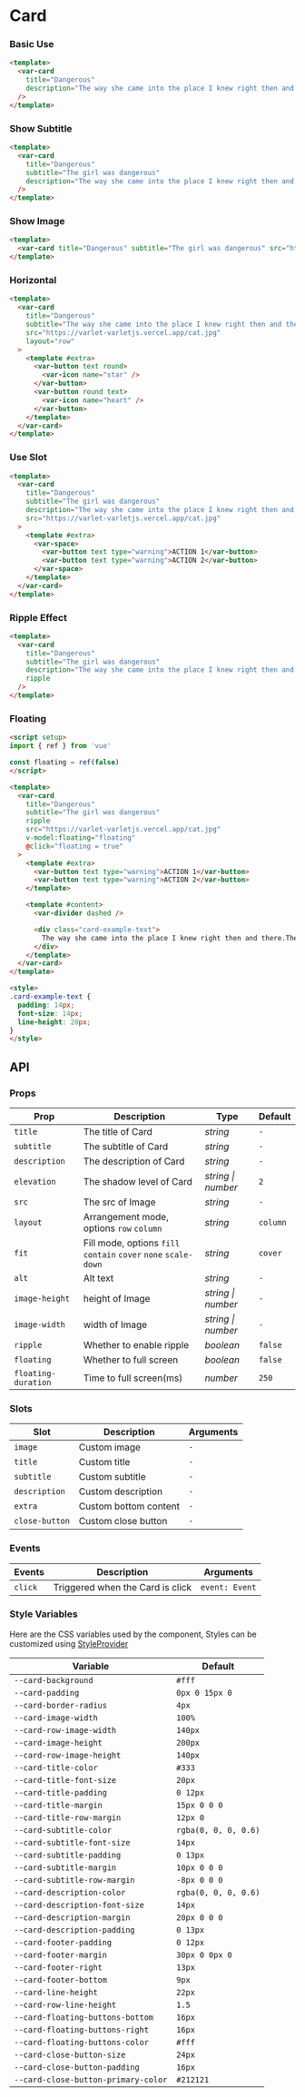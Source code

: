 # Card

### Basic Use

```html
<template>
  <var-card
    title="Dangerous"
    description="The way she came into the place I knew right then and there.There was something different about this girl.The way she moved her hair her face her lines.Divinity in motion as she stalked the room.I could feel the aura of her presence.Every head turned feeling passion and lust.The girl was persuasive the girl I could not trust.The girl was bad.The girl was dangerous."
  />
</template>
```

### Show Subtitle

```html
<template>
  <var-card
    title="Dangerous"
    subtitle="The girl was dangerous"
    description="The way she came into the place I knew right then and there.There was something different about this girl.The way she moved her hair her face her lines.Divinity in motion as she stalked the room.I could feel the aura of her presence.Every head turned feeling passion and lust.The girl was persuasive the girl I could not trust.The girl was bad.The girl was dangerous."
  />
</template>
```

### Show Image

```html
<template>
  <var-card title="Dangerous" subtitle="The girl was dangerous" src="https://varlet-varletjs.vercel.app/cat.jpg" />
</template>
```

### Horizontal

```html
<template>
  <var-card
    title="Dangerous"
    subtitle="The way she came into the place I knew right then and there.There was something different about this girl.The way she moved her hair her face her lines.Divinity in motion as she stalked the room.I could feel the aura of her presence.Every head turned feeling passion and lust.The girl was persuasive the girl I could not trust.The girl was bad.The girl was dangerous."
    src="https://varlet-varletjs.vercel.app/cat.jpg"
    layout="row"
  >
    <template #extra>
      <var-button text round>
        <var-icon name="star" />
      </var-button>
      <var-button round text>
        <var-icon name="heart" />
      </var-button>
    </template>
  </var-card>
</template>
```

### Use Slot

```html
<template>
  <var-card
    title="Dangerous"
    subtitle="The girl was dangerous"
    description="The way she came into the place I knew right then and there.There was something different about this girl.The way she moved her hair her face her lines.Divinity in motion as she stalked the room.I could feel the aura of her presence.Every head turned feeling passion and lust.The girl was persuasive the girl I could not trust.The girl was bad.The girl was dangerous."
    src="https://varlet-varletjs.vercel.app/cat.jpg"
  >
    <template #extra>
      <var-space>
        <var-button text type="warning">ACTION 1</var-button>
        <var-button text type="warning">ACTION 2</var-button>
      </var-space>
    </template>
  </var-card>
</template>
```

### Ripple Effect

```html
<template>
  <var-card
    title="Dangerous"
    subtitle="The girl was dangerous"
    description="The way she came into the place I knew right then and there.There was something different about this girl.The way she moved her hair her face her lines.Divinity in motion as she stalked the room.I could feel the aura of her presence.Every head turned feeling passion and lust.The girl was persuasive the girl I could not trust.The girl was bad.The girl was dangerous."
    ripple
  />
</template>
```

### Floating

```html
<script setup>
import { ref } from 'vue'

const floating = ref(false)
</script>

<template>
  <var-card
    title="Dangerous"
    subtitle="The girl was dangerous"
    ripple
    src="https://varlet-varletjs.vercel.app/cat.jpg"
    v-model:floating="floating"
    @click="floating = true"
  >
    <template #extra>
      <var-button text type="warning">ACTION 1</var-button>
      <var-button text type="warning">ACTION 2</var-button>
    </template>

    <template #content>
      <var-divider dashed />

      <div class="card-example-text">
        The way she came into the place I knew right then and there.There was something different about this girl.The way she moved her hair her face her lines.Divinity in motion as she stalked the room.I could feel the aura of her presence.Every head turned feeling passion and lust.The girl was persuasive the girl I could not trust.The girl was bad.The girl was dangerous.
      </div>
    </template>
  </var-card>
</template>

<style>
.card-example-text {
  padding: 14px;
  font-size: 14px;
  line-height: 28px;
}
</style>
```

## API

### Props

| Prop               | Description                                                     | Type               | Default |
|--------------------|-----------------------------------------------------------------| ------------------ | ------- |
| `title`            | The title of Card                                               | _string_           | `-`     |
| `subtitle`         | The subtitle of Card                                            | _string_           | `-`     |
| `description`      | The description of Card                                         | _string_           | `-`     |
| `elevation`        | The shadow level of Card                                        | _string \| number_ | `2`     |
| `src`              | The src of Image                                                | _string_           | `-`     |
| `layout`           | Arrangement mode, options `row` `column`                        | _string_           | `column` |
| `fit`              | Fill mode, options `fill` `contain` `cover` `none` `scale-down` | _string_           | `cover` |
| `alt`              | Alt text                                                        | _string_           | `-`     |
| `image-height`       | height of Image                                                 | _string \| number_ | `-`     |
| `image-width`        | width of Image                                                  | _string \| number_ | `-`     |
| `ripple`           | Whether to enable ripple                                        | _boolean_          | `false` |
| `floating`         | Whether to full screen                                          |_boolean_          | `false`  |
| `floating-duration` | Time to full screen(ms)                                         |_number_          | `250`    |

### Slots

| Slot            | Description           | Arguments |
|-----------------|-----------------------| --------- |
| `image`         | Custom image          | `-`       |
| `title`         | Custom title          | `-`       |
| `subtitle`      | Custom subtitle       | `-`       |
| `description`   | Custom description    | `-`       |
| `extra`         | Custom bottom content | `-`       |
| `close-button`  | Custom close button   | `-`  |

### Events

| Events  | Description                      | Arguments      |
| ------- | -------------------------------- | -------------- |
| `click` | Triggered when the Card is click | `event: Event` |

### Style Variables

Here are the CSS variables used by the component, Styles can be customized using [StyleProvider](#/en-US/style-provider)

| Variable                              | Default              |
|---------------------------------------|----------------------|
| `--card-background`                   | `#fff`               |
| `--card-padding`                      | `0px 0 15px 0`       |
| `--card-border-radius`                | `4px`                |
| `--card-image-width`                  | `100%`               |
| `--card-row-image-width`              | `140px`              |
| `--card-image-height`                 | `200px`              |
| `--card-row-image-height`             | `140px`              |
| `--card-title-color`                  | `#333`               |
| `--card-title-font-size`              | `20px`               |
| `--card-title-padding`                | `0 12px`             |
| `--card-title-margin`                 | `15px 0 0 0`         |
| `--card-title-row-margin`             | `12px 0`             |
| `--card-subtitle-color`               | `rgba(0, 0, 0, 0.6)` |
| `--card-subtitle-font-size`           | `14px`               |
| `--card-subtitle-padding`             | `0 13px`             |
| `--card-subtitle-margin`              | `10px 0 0 0`         |
| `--card-subtitle-row-margin`          | `-8px 0 0 0`         |
| `--card-description-color`            | `rgba(0, 0, 0, 0.6)` |
| `--card-description-font-size`        | `14px`               |
| `--card-description-margin`           | `20px 0 0 0`         |
| `--card-description-padding`          | `0 13px`             |
| `--card-footer-padding`               | `0 12px`             |
| `--card-footer-margin`                | `30px 0 0px 0`       |
| `--card-footer-right`                 | `13px`               |
| `--card-footer-bottom`                | `9px`                |
| `--card-line-height`                  | `22px`               |
| `--card-row-line-height`              | `1.5`                |
| `--card-floating-buttons-bottom`      | `16px`               |
| `--card-floating-buttons-right`       | `16px`               |
| `--card-floating-buttons-color`       | `#fff`               |
| `--card-close-button-size`            | `24px`               |
| `--card-close-button-padding`         | `16px`               |
| `--card-close-button-primary-color`   | `#212121`            |
